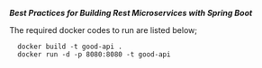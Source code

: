***Best Practices for Building Rest Microservices with Spring Boot***


  The required docker codes to run are listed below;
```
  docker build -t good-api . 
  docker run -d -p 8080:8080 -t good-api
  ```
  

  
  
